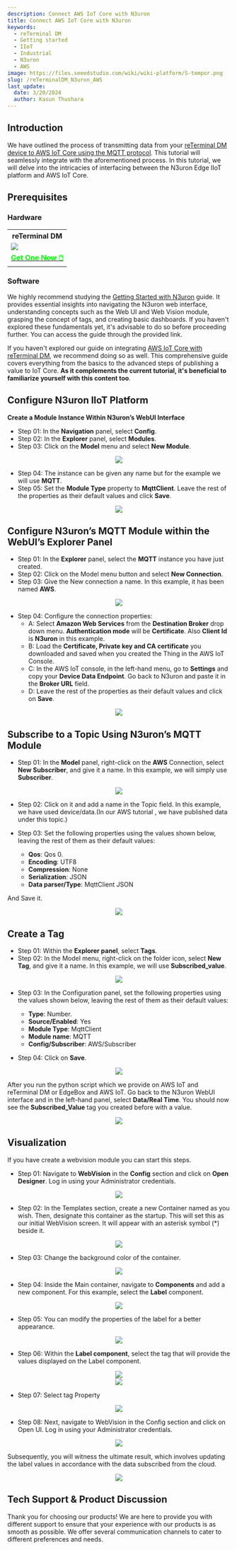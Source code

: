 ```yaml
---
description: Connect AWS IoT Core with N3uron
title: Connect AWS IoT Core with N3uron
keywords:
  - reTerminal DM
  - Getting started
  - IIoT
  - Industrial 
  - N3uron
  - AWS
image: https://files.seeedstudio.com/wiki/wiki-platform/S-tempor.png
slug: /reTerminalDM_N3uron_AWS
last_update:
  date: 3/20/2024
  author: Kasun Thushara
---
```

## Introduction

We have outlined the process of transmitting data from your [reTerminal DM device to AWS IoT Core using the MQTT protocol](https://wiki.seeedstudio.com/reTerminal-DM_AWS_first/). This tutorial will seamlessly integrate with the aforementioned process. In this tutorial, we will delve into the intricacies of interfacing between the N3uron Edge IIoT platform and AWS IoT Core.

## Prerequisites

### Hardware

<div class="table-center">
 <table class="table-nobg">
    <tr class="table-trnobg">
      <th class="table-trnobg">reTerminal DM</th>
  </tr>
    <tr class="table-trnobg"></tr>
  <tr class="table-trnobg">
   <td class="table-trnobg"><div style={{textAlign:'center'}}><img src="https://files.seeedstudio.com/wiki/reTerminalDM/ML/edgeimpulse/reterminaldm.png" style={{width:300, height:'auto'}}/></div></td>
  </tr>
    <tr class="table-trnobg"></tr>
  <tr class="table-trnobg">
   <td class="table-trnobg"><div class="get_one_now_container" style={{textAlign: 'center'}}><a class="get_one_now_item" href="https://www.seeedstudio.com/reTerminal-DM-p-5616.html" target="_blank">
              <strong><span><font color={'FFFFFF'} size={"4"}> Get One Now 🖱️</font></span></strong>
          </a></div></td>
        </tr>
    </table>
</div>

### Software

We highly recommend studying the [Getting Started with N3uron](https://wiki.seeedstudio.com/reTerminalDM_N3uron_Get_Start/) guide. It provides essential insights into navigating the N3uron web interface, understanding concepts such as the Web UI and Web Vision module, grasping the concept of tags, and creating basic dashboards. If you haven't explored these fundamentals yet, it's advisable to do so before proceeding further. You can access the guide through the provided link.

If you haven't explored our guide on integrating [AWS IoT Core with reTerminal DM](https://wiki.seeedstudio.com/reTerminal-DM_AWS_first/), we recommend doing so as well. This comprehensive guide covers everything from the basics to the advanced steps of publishing a value to IoT Core. **As it complements the current tutorial, it's beneficial to familiarize yourself with this content too**.

## Configure N3uron IIoT Platform

**Create a Module Instance Within N3uron’s WebUI Interface**

- Step 01: In the **Navigation** panel, select **Config**.
- Step 02: In the **Explorer** panel, select **Modules**.
- Step 03: Click on the **Model** menu and select **New Module**.

<center><img width={1000} src="https://files.seeedstudio.com/wiki/reTerminalDM/N3uron_AWS/createmodel.PNG" /></center>

- Step 04: The instance can be given any name but for the example we will use **MQTT**.
- Step 05: Set the **Module Type** property to **MqttClient**. Leave the rest of the properties as their default values and click **Save**.

<center><img width={1000} src="https://files.seeedstudio.com/wiki/reTerminalDM/N3uron_AWS/selectmodeltype.PNG" /></center>

## Configure N3uron’s MQTT Module within the WebUI’s Explorer Panel

- Step 01: In the **Explorer** panel, select the **MQTT** instance you have just created.
- Step 02: Click on the Model menu button and select **New Connection**.
- Step 03: Give the New connection a name. In this example, it has been named **AWS**.

<center><img width={1000} src="https://files.seeedstudio.com/wiki/reTerminalDM/N3uron_AWS/AWSconnection.PNG" /></center>

- Step 04: Configure the connection properties:
  - A: Select **Amazon Web Services** from the **Destination Broker** drop down menu. **Authentication mode** will be **Certificate**. Also **Client Id** is **N3uron** in this example.
  - B: Load the **Certificate, Private key and CA certificate** you downloaded and saved when you created the Thing in the AWS IoT Console.
  - C: In the AWS IoT console, in the left-hand menu, go to **Settings** and copy your **Device Data Endpoint**. Go back to N3uron and paste it in the **Broker URL** field.
  - D: Leave the rest of the properties as their default values and click on **Save**.

<center><img width={1000} src="https://files.seeedstudio.com/wiki/reTerminalDM/N3uron_AWS/AWSconfig.PNG" /></center>

## Subscribe to a Topic Using N3uron’s MQTT Module

- Step 01: In the **Model** panel, right-click on the **AWS** Connection, select **New Subscriber**, and give it a name. In this example, we will simply use **Subscriber**.

<center><img width={1000} src="https://files.seeedstudio.com/wiki/reTerminalDM/N3uron_AWS/newsubscriber.PNG" /></center>

- Step 02: Click on it and add a name in the Topic field. In this example, we have used device/data.(In our AWS tutorial , we have published data under this topic.)

- Step 03: Set the following properties using the values shown below, leaving the rest of them as their default values:
  - **Qos**: Qos 0.
  - **Encoding**: UTF8
  - **Compression**: None
  - **Serialization**: JSON
  - **Data parser/Type**: MqttClient JSON

And Save it.
<center><img width={1000} src="https://files.seeedstudio.com/wiki/reTerminalDM/N3uron_AWS/Subscriberconfig.PNG" /></center>

## Create a Tag

- Step 01: Within the **Explorer panel**, select **Tags**.
- Step 02: In the Model menu, right-click on the folder icon, select **New Tag**, and give it a name. In this example, we will use **Subscribed_value**.

<center><img width={1000} src="https://files.seeedstudio.com/wiki/reTerminalDM/N3uron_AWS/newtag.PNG" /></center>

- Step 03: In the Configuration panel, set the following properties using the values shown below, leaving the rest of them as their default values:
  - **Type**: Number.
  - **Source/Enabled**: Yes
  - **Module Type**: MqttClient
  - **Module name**: MQTT
  - **Config/Subscriber**: AWS/Subscriber

- Step 04: Click on **Save**.

<center><img width={1000} src="https://files.seeedstudio.com/wiki/reTerminalDM/N3uron_AWS/tagconfig.PNG" /></center>

After you run the python script which we provide on AWS IoT and reTerminal DM or EdgeBox and AWS IoT.
Go back to the N3uron WebUI interface and in the left-hand panel, select **Data/Real Time**. You should now see the **Subscribed_Value** tag you created before with a value.

<center><img width={1000} src="https://files.seeedstudio.com/wiki/reTerminalDM/N3uron_AWS/realtimedata.PNG" /></center>

## Visualization

If you have create a webvision module you can start this steps.

- Step 01: Navigate to **WebVision** in the **Config** section and click on **Open Designer**. Log in using your Administrator credentials.

<center><img width={1000} src="https://files.seeedstudio.com/wiki/reTerminalDM/N3uron_AWS/wenvision.PNG" /></center>

- Step 02: In the Templates section, create a new Container named as you wish. Then, designate this container as the startup. This will set this as our initial WebVision screen. It will appear with an asterisk symbol (*) beside it.

<center><img width={1000} src="https://files.seeedstudio.com/wiki/reTerminalDM/N3uron_AWS/webvison.PNG" /></center>

- Step 03: Change the background color of the  container.

<center><img width={400} src="https://files.seeedstudio.com/wiki/reTerminalDM/N3uron_AWS/colorchabge.PNG" /></center>

- Step 04: Inside the Main container, navigate to **Components** and add a new component. For this example, select the **Label** component.

<center><img width={1000} src="https://files.seeedstudio.com/wiki/reTerminalDM/N3uron_AWS/addnewcomp.PNG" /></center>

- Step 05: You can modify the properties of the label for a better appearance.

<center><img width={1000} src="https://files.seeedstudio.com/wiki/reTerminalDM/N3uron_AWS/changeproperties.PNG" /></center>

- Step 06: Within the **Label component**, select the tag that will provide the values displayed on the Label component.

<center><img width={400} src="https://files.seeedstudio.com/wiki/reTerminalDM/N3uron_AWS/selecttag.PNG" /></center>

<center><img width={400} src="https://files.seeedstudio.com/wiki/reTerminalDM/N3uron_AWS/taglist.PNG" /></center>

- Step 07: Select tag Property

<center><img width={400} src="https://files.seeedstudio.com/wiki/reTerminalDM/N3uron_AWS/tagproperty.PNG" /></center>

- Step 08: Next, navigate to WebVision in the Config section and click on Open UI. Log in using your Administrator credentials.

 <center><img width={1000} src="https://files.seeedstudio.com/wiki/reTerminalDM/N3uron/Image_14.png" /></center>

 Subsequently, you will witness the ultimate result, which involves updating the label values in accordance with the data subscribed from the cloud.

<center><img width={1000} src="https://files.seeedstudio.com/wiki/reTerminalDM/N3uron_AWS/output.PNG" /></center>

## Tech Support & Product Discussion

Thank you for choosing our products! We are here to provide you with different support to ensure that your experience with our products is as smooth as possible. We offer several communication channels to cater to different preferences and needs.

<div class="button_tech_support_container">
<a href="https://forum.seeedstudio.com/" class="button_forum"></a>
<a href="https://www.seeedstudio.com/contacts" class="button_email"></a>
</div>

<div class="button_tech_support_container">
<a href="https://discord.gg/eWkprNDMU7" class="button_discord"></a>
<a href="https://github.com/Seeed-Studio/wiki-documents/discussions/69" class="button_discussion"></a>
</div>
